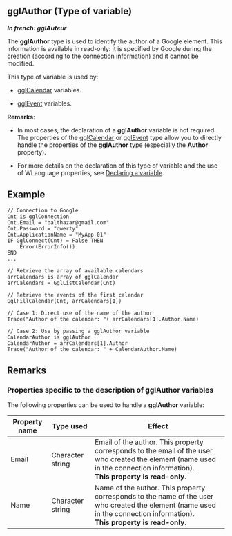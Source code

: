 
## gglAuthor (Type of variable)

***In french: gglAuteur***
				



<a name="XUse"></a>
<a name="Use"></a>
<a name="description"></a>
The **gglAuthor** type is used to identify the author of a Google element. This information is available in read-only: it is specified by Google during the creation (according to the connection information) and it cannot be modified.

This type of variable is used by:

- [gglCalendar](../WDLang5/1000017418.md) variables.

- [gglEvent](../WDLang5/1000017440.md) variables.




**Remarks**:

- In most cases, the declaration of a **gglAuthor** variable is not required. The properties of the [gglCalendar](../WDLang5/1000017418.md) or [gglEvent](../WDLang5/1000017440.md) type allow you to directly handle the properties of the **gglAuthor** type (especially the **Author** property).

- For more details on the declaration of this type of variable and the use of WLanguage properties, see [Declaring a variable](../Motscles/1514032.md).



<a name="Example1"></a>
<a name="sample_code"></a>

## Example


```wl
// Connection to Google
Cnt is gglConnection
Cnt.Email = "balthazar@gmail.com"
Cnt.Password = "qwerty"
Cnt.ApplicationName = "MyApp-01"
IF GglConnect(Cnt) = False THEN
	Error(ErrorInfo())
END
...

// Retrieve the array of available calendars
arrCalendars is array of gglCalendar
arrCalendars = GglListCalendar(Cnt)

// Retrieve the events of the first calendar
GglFillCalendar(Cnt, arrCalendars[1])

// Case 1: Direct use of the name of the author
Trace("Author of the calendar: "+ arrCalendars[1].Author.Name)

// Case 2: Use by passing a gglAuthor variable
CalendarAuthor is gglAuthor
CalendarAuthor = arrCalendars[1].Author
Trace("Author of the calendar: " + CalendarAuthor.Name)
```

<a name="XSYNTAX"></a>


<a name="NOTE0"></a>
<a name="NOTE0_1"></a>

## Remarks




### Properties specific to the description of gglAuthor variables
<a name="properties_specific_the_description_gglauthor_variables_ELTPARAGRAPHE000049"></a>

The following properties can be used to handle a **gglAuthor** variable:

| Property name | Type used | Effect |
| --- | --- | --- |
| Email | Character string | Email of the author. This property corresponds to the email of the user who created the element (name used in the connection information). <br>**This property is read-only**. |
| Name | Character string | Name of the author. This property corresponds to the name of the user who created the element (name used in the connection information). <br>**This property is read-only**. |





